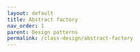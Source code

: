```yaml
---
layout: default
title: Abstract factory
nav_order: 1
parent: Design patterns
permalink: /class-design/abstract-factory
---
```


